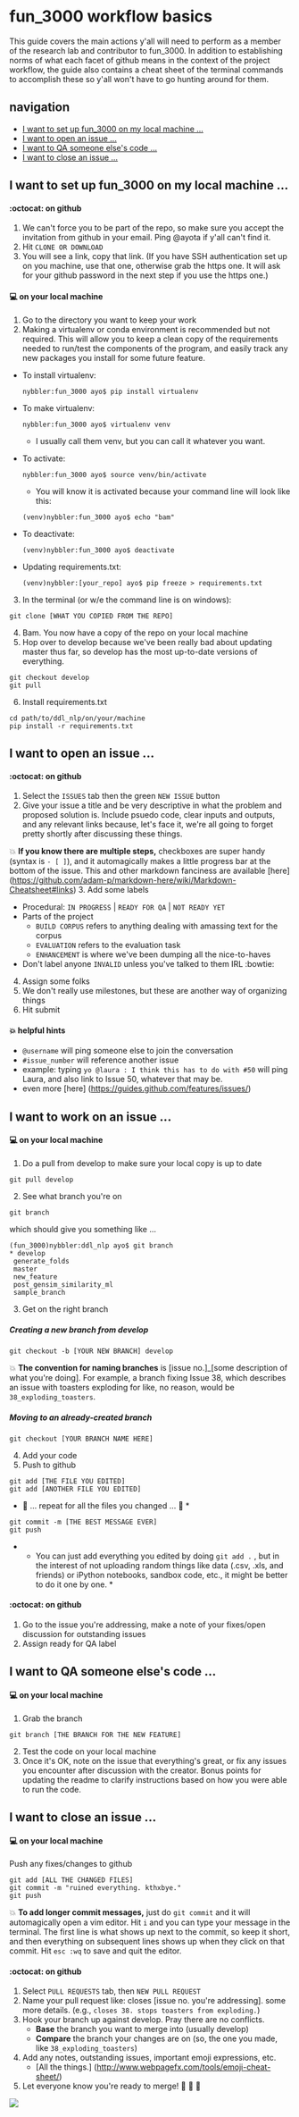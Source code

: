 # fun_3000 workflow basics

This guide covers the main actions y'all will need to perform as a member of the research lab and contributor to fun_3000. In addition to establishing norms of what each facet of github means in the context of the project workflow, the guide also contains a cheat sheet of the terminal commands to accomplish these so y'all won't have to go hunting around for them.

## navigation
* [I want to set up fun_3000 on my local machine ...](#i-want-to-set-up-fun3000-on-my-local-machine-)
* [I want to open an issue ...](#i-want-to-open-an-issue-)
* [I want to QA someone else's code ...](#i-want-to-QA-someone-elses-code-)
* [I want to close an issue ...](#i-want-to-close-an-issue-)


## I want to set up fun_3000 on my local machine ...

#### :octocat: on github
1. We can't force you to be part of the repo, so make sure you accept the invitation from github in your email. Ping @ayota if y'all can't find it.
2. Hit `CLONE OR DOWNLOAD`
3. You will see a link, copy that link. (If you have SSH authentication set up on you machine, use that one, otherwise grab the https one. It will ask for your github password in the next step if you use the https one.)

#### :computer: on your local machine
1. Go to the directory you want to keep your work
2. Making a virtualenv or conda environment is recommended but not required. This will allow you to keep a clean copy of the requirements needed to run/test the components of the program, and easily track any new packages you install for some future feature.
  * To install virtualenv:
    
    ```shell
    nybbler:fun_3000 ayo$ pip install virtualenv
    ```

  * To make virtualenv:
    
    ```shell
    nybbler:fun_3000 ayo$ virtualenv venv
    ```

    * I usually call them venv, but you can call it whatever you want.

  * To activate:

    ```shell
    nybbler:fun_3000 ayo$ source venv/bin/activate
    ```

    * You will know it is activated because your command line will look like this:
    ```shell
    (venv)nybbler:fun_3000 ayo$ echo "bam"
    ```

  * To deactivate:
    ```shell
    (venv)nybbler:fun_3000 ayo$ deactivate
    ```

  * Updating requirements.txt:
    ```shell
    (venv)nybbler:[your_repo] ayo$ pip freeze > requirements.txt
    ```

3. In the terminal (or w/e the command line is on windows):

 ```shell
 git clone [WHAT YOU COPIED FROM THE REPO]
 ```

4. Bam. You now have a copy of the repo on your local machine
5. Hop over to develop because we've been really bad about updating master thus far, so develop has the most up-to-date versions of everything.

 ```shell
 git checkout develop
 git pull
 ```

6. Install requirements.txt 

 ```shell
 cd path/to/ddl_nlp/on/your/machine
 pip install -r requirements.txt
 ```

## I want to open an issue ...

#### :octocat: on github
1. Select the `ISSUES` tab then the green `NEW ISSUE` button
2. Give your issue a title and be very descriptive in what the problem and proposed solution is. Include psuedo code, clear inputs and outputs, and any relevant links because, let's face it, we're all going to forget pretty shortly after discussing these things. 

  :boom: **If you know there are multiple steps,** checkboxes are super handy (syntax is ` - [ ] `), and it automagically makes a little progress bar at the bottom of the issue. This and other markdown fanciness are available [here] (https://github.com/adam-p/markdown-here/wiki/Markdown-Cheatsheet#links)
3. Add some labels
  * Procedural: `IN PROGRESS` | `READY FOR QA` | `NOT READY YET`
  * Parts of the project
      * `BUILD CORPUS` refers to anything dealing with amassing text for the corpus
      * `EVALUATION` refers to the evaluation task
      * `ENHANCEMENT` is where we've been dumping all the nice-to-haves
  * Don't label anyone `INVALID` unless you've talked to them IRL :bowtie:
4. Assign some folks
5. We don't really use milestones, but these are another way of organizing things
6. Hit submit

#### :boom: helpful hints
  * `@username` will ping someone else to join the conversation
  * `#issue_number` will reference another issue
  * example: typing `yo @laura : I think this has to do with #50` will ping Laura, and also link to Issue 50, whatever that may be.
  * even more [here] (https://guides.github.com/features/issues/)


## I want to work on an issue ...

#### :computer: on your local machine
1. Do a pull from develop to make sure your local copy is up to date
 
 ```shell
 git pull develop
 ```

2. See what branch you're on
 
 ```shell
 git branch
 ```

 which should give you something like ...
 
 ```shell
(fun_3000)nybbler:ddl_nlp ayo$ git branch
* develop
  generate_folds
  master
  new_feature
  post_gensim_similarity_ml
  sample_branch
 ```

3. Get on the right branch

 ##### Creating a new branch from develop

 ```shell
 git checkout -b [YOUR NEW BRANCH] develop
 ```
  :boom: **The convention for naming branches** is [issue no.]_[some description of what you're doing]. For example, a branch fixing Issue 38, which describes an issue with toasters exploding for like, no reason, would be `38_exploding_toasters`.

 ##### Moving to an already-created branch
 ```shell
 git checkout [YOUR BRANCH NAME HERE]
 ```

4. Add your code
5. Push to github

 ```shell
 git add [THE FILE YOU EDITED]
 git add [ANOTHER FILE YOU EDITED]
 ```

 * :whale: ... repeat for all the files you changed ... :whale: *
 
 ```shell
 git commit -m [THE BEST MESSAGE EVER]
 git push
 ```
 * * You can just add everything you edited by doing ` git add . ` , but in the interest of not uploading random things like data (.csv, .xls, and friends) or iPython notebooks, sandbox code, etc., it might be better to do it one by one. *

#### :octocat: on github
1. Go to the issue you're addressing, make a note of your fixes/open discussion for outstanding issues
2. Assign ready for QA label


## I want to QA someone else's code ...

#### :computer: on your local machine
1. Grab the branch

```shell
git branch [THE BRANCH FOR THE NEW FEATURE]
```

2. Test the code on your local machine
3. Once it's OK, note on the issue that everything's great, or fix any issues you encounter after discussion with the creator. Bonus points for updating the readme to clarify instructions based on how you were able to run the code.


## I want to close an issue ...

#### :computer: on your local machine
Push any fixes/changes to github

 ```shell
 git add [ALL THE CHANGED FILES]
 git commit -m "ruined everything. kthxbye."
 git push
 ```

 :boom: **To add longer commit messages,** just do `git commit` and it will automagically open a vim editor. Hit `i` and you can type your message in the terminal. The first line is what shows up next to the commit, so keep it short, and then everything on subsequent lines shows up when they click on that commit. Hit `esc :wq` to save and quit the editor.

#### :octocat: on github
1. Select `PULL REQUESTS` tab, then `NEW PULL REQUEST`
2. Name your pull request like: closes [issue no. you're addressing]. some more details. (e.g., `closes 38. stops toasters from exploding.`)
3. Hook your branch up against develop. Pray there are no conflicts.
   * **Base** the branch you want to merge into (usually develop)
   * **Compare** the branch your changes are on (so, the one you made, like `38_exploding_toasters`)
4. Add any notes, outstanding issues, important emoji expressions, etc. 
   * [All the things.] (http://www.webpagefx.com/tools/emoji-cheat-sheet/)
5. Let everyone know you're ready to merge! :tada: :tada: :tada:

![](http://i.amz.mshcdn.com/TUGnCLIUndmH2H1WOP2VGgfDmq4=/fit-in/850x850/http%3A%2F%2Fmashable.com%2Fwp-content%2Fgallery%2Fcatmemes%2FKeyboardCat.gif)
